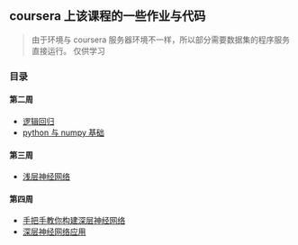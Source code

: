 ## coursera 上该课程的一些作业与代码

> 由于环境与 coursera 服务器环境不一样，所以部分需要数据集的程序服务直接运行。
仅供学习

### 目录

#### 第二周
* [逻辑回归](./week2/Logistic+Regression+with+a+Neural+Network+mindset+v5.ipynb)
* [python 与 numpy 基础](./week2/Python+Basics+With+Numpy+v3.ipynb)



#### 第三周
* [浅层神经网络](./week3/Planar+data+classification+with+one+hidden+layer+v5.ipynb)

#### 第四周
* [手把手教你构建深层神经网络](./week4/Building+your+Deep+Neural+Network+-+Step+by+Step+v8.ipynb)
* [深层神经网络应用](./week4/Deep+Neural+Network+-+Application+v8.ipynb)